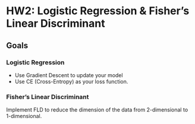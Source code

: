 # HW2: Logistic Regression & Fisher’s Linear Discriminant

## Goals

### Logistic Regression
- Use Gradient Descent to update your model
- Use CE (Cross-Entropy) as your loss function.

### Fisher’s Linear Discriminant
Implement FLD to reduce the dimension of the data from 2-dimensional to 1-dimensional.